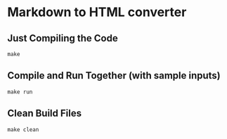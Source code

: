 # Markdown to HTML converter

## Just Compiling the Code
```console
make
```

## Compile and Run Together (with sample inputs)
```console
make run
```

## Clean Build Files
```console
make clean
```
